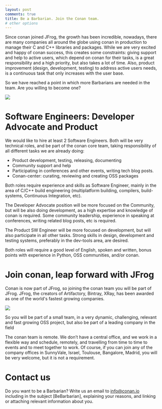 ```yaml
---
layout: post
comments: true
title: Be a Barbarian. Join the Conan team.
# other options
---
```



Since conan joined JFrog, the growth has been incredible, nowadays, there are many companies all around the globe using conan in production to manage their C and C++ libraries and packages. While we are very excited and happy of conan success, this creates some constraints: giving support and help to active users, which depend on conan for their tasks, is a great responsibility and a high priority, but also takes a lot of time. Also, product improvement (design, development, testing) to address active users needs, is a continuous task that only increases with the user base.

So we have reached a point in which more Barbarians are needed in the team. Are you willing to become one?

<p class="centered">
    <img src="{{ site.url }}/assets/post_images/2017-08-28/conan_frogarian.png" align="center"/>
</p>

Software Engineers: Developer Advocate and Product
===================================================

We would like to hire at least 2 Software Engineers. Both will be very technical roles, and be part of the conan core team, taking responsibility of all different tasks we are already doing:
- Product development, testing, releasing, documenting
- Community support and help
- Participating in conferences and other events, writing tech blog posts.
- Conan-center: curating, reviewing and creating OSS packages

Both roles require experience and skills as Software Engineer, mainly in the area of C/C++ build engineering (multiplatform building, compilers, build-systems, Continuous Integration, etc). 

The Developer Advocate position will be more focused on the Community, but will be also doing development, as a high expertise and knowledge of conan is required. Some community leadership, experience in speaking at conferences, writing related blog posts, etc is required.

The Product SW Engineer will be more focused on development, but will also participate in all other tasks. Strong skills in design, development and testing systems, preferably in the dev-tools area, are desired.

Both roles will require a good level of English, spoken and written, bonus points with experience in Python, OSS communities, and/or conan.


Join conan, leap forward with JFrog
====================================

Conan is now part of JFrog, so joining the conan team you will be part of JFrog. JFrog, the creators of Artifactory, Bintray, XRay, has been awarded as one of the world's fastest growing companies.

<p class="centered">
<a href="https://www.jfrog.com/about/awards/">
    <img src="{{ site.url }}/assets/post_images/2017-08-28/jfrog_growth.png" align="center"/>
</a>
</p>

So you will be part of a small team, in a very dynamic, challenging, relevant and fast growing OSS project, but also be part of a leading company in the field

The conan team is remote. We don’t have a central office, and we work in a flexible way and schedule, remotely, and travelling from time to time to events and to meet together to work. Of course, if you can join any of the company offices in SunnyVale, Israel, Toulouse, Bangalore, Madrid, you will be very welcome, but it is not a requirement.


Contact us
===========

Do you want to be a Barbarian? Write us an email to info@conan.io including in the subject [BeBarbarian], explaining your reasons, and linking or attaching relevant information about you.
